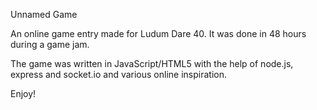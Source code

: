 Unnamed Game

An online game entry made for Ludum Dare 40. It was done in 48 hours during a game jam.

The game was written in JavaScript/HTML5 with the help of node.js, express and socket.io and various online inspiration.

Enjoy!
